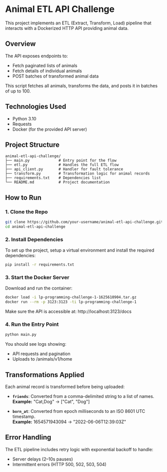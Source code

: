# Animal ETL API Challenge

This project implements an ETL (Extract, Transform, Load) pipeline that interacts with a Dockerized HTTP API providing animal data.

## Overview

The API exposes endpoints to:
- Fetch paginated lists of animals
- Fetch details of individual animals
- POST batches of transformed animal data

This script fetches all animals, transforms the data, and posts it in batches of up to 100.

## Technologies Used

- Python 3.10
- Requests
- Docker (for the provided API server)

## Project Structure

```
animal-etl-api-challenge/
├── main.py             # Entry point for the flow
├── etl.py              # Handles the full ETL flow
├── api_client.py       # Handler for fault tolerance
├── transform.py        # Transformation logic for animal records
├── requirements.txt    # Dependencies list
└── README.md           # Project documentation
```

## How to Run

### 1. Clone the Repo

```bash
git clone https://github.com/your-username/animal-etl-api-challenge.git
cd animal-etl-api-challenge
```

### 2. Install Dependencies

To set up the project, setup a virtual environment and install the required dependencies:

```bash
pip install -r requirements.txt
```

### 3. Start the Docker Server

Download and run the container:

```bash
docker load -i lp-programming-challenge-1-1625610904.tar.gz
docker run --rm -p 3123:3123 -ti lp-programming-challenge-1
```

Make sure the API is accessible at:
http://localhost:3123/docs

### 4. Run the Entry Point

```bash
python main.py
```

You should see logs showing:
- API requests and pagination
- Uploads to /animals/v1/home

## Transformations Applied

Each animal record is transformed before being uploaded:

- **`friends`**: Converted from a comma-delimited string to a list of names.  
  **Example:** "Cat,Dog" → ["Cat", "Dog"]

- **`born_at`**: Converted from epoch milliseconds to an ISO 8601 UTC timestamp.  
  **Example:** 1654571943094 → "2022-06-06T12:39:03Z"

## Error Handling

The ETL pipeline includes retry logic with exponential backoff to handle:
- Server delays (2–10s pauses)
- Intermittent errors (HTTP 500, 502, 503, 504)